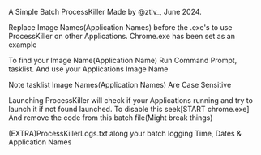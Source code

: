 A Simple Batch ProcessKiller Made by @ztlv_, June 2024.

Replace Image Names(Application Names) before the .exe's to use ProcessKiller on other Applications. Chrome.exe has been set as an example

To find your Image Name(Application Name) Run Command Prompt,  tasklist. And use your Applications Image Name

Note tasklist Image Names(Application Names) Are Case Sensitive 

Launching ProcessKiller will check if your Applications running and try to launch it if not found launched. To disable this seek[START chrome.exe] And remove the code from this batch file(Might break things)

(EXTRA)ProcessKillerLogs.txt along your batch logging Time, Dates & Application Names
